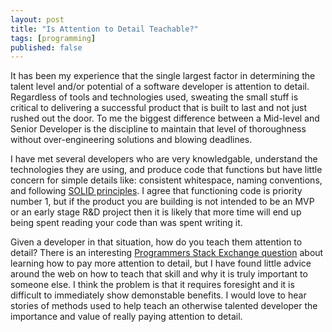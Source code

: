 ```yaml
---
layout: post
title: "Is Attention to Detail Teachable?"
tags: [programming]
published: false
---
```


It has been my experience that the single largest factor in determining the talent level and/or
potential of a software developer is attention to detail. Regardless of tools and technologies used,
sweating the small stuff is critical to delivering a successful product that is built to last and
not just rushed out the door. To me the biggest difference between a Mid-level and Senior Developer
is the discipline to maintain that level of thoroughness without over-engineering solutions and
blowing deadlines.

I have met several developers who are very knowledgable, understand the technologies they are using,
and produce code that functions but have little concern for simple details like: consistent
whitespace, naming conventions, and following [SOLID principles][1]. I agree that functioning code
is priority number 1, but if the product you are building is not intended to be an MVP or an early
stage R&D project then it is likely that more time will end up being spent reading your code than
was spent writing it.

Given a developer in that situation, how do you teach them attention to detail? There is an
interesting [Programmers Stack Exchange question][2] about learning how to pay more attention to
detail, but I have found little advice around the web on how to teach that skill and why it is truly
important to someone else. I think the problem is that it requires foresight and it is difficult to
immediately show demonstable benefits. I would love to hear stories of methods used to help teach an
otherwise talented developer the importance and value of really paying attention to detail.



[1]: http://butunclebob.com/ArticleS.UncleBob.PrinciplesOfOod
[2]: http://programmers.stackexchange.com/questions/107305/how-to-pay-more-attention-to-detail-as-a-developer